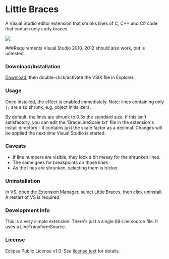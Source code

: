 # Little Braces
A Visual Studio editor extension that shrinks lines of C, C++ and C# code that contain only curly braces.

![](http://lukesdm.github.com/little-braces/media/screenshot1.png)

###Requirements
Visual Studio 2010. 2012 should also work, but is untested.

### Download/Installation
[Download](http://github.com/lukesdm/little-braces/raw/master/Output/LittleBraces.vsix), then double-click/activate the VSIX file in Explorer.

### Usage
Once installed, the effect is enabled immediately. Note: lines containing only ```};``` are also shrunk, e.g. object initializers.

By default, the lines are shrunk to 0.3x the standard size. If this isn't satisfactory, you can edit the 'BraceLineScale.txt' file in the extension's install directory - it contains just the scale factor as a decimal. Changes will be applied the next time Visual Studio is started.

### Caveats
* If line numbers are visible, they look a bit messy for the shrunken lines.
* The same goes for breakpoints on those lines
* As the lines are shrunken, selecting them is tricker.

### Uninstallation
In VS, open the Extension Manager, select Little Braces, then click uninstall. A restart of VS is required.

### Development Info
This is a very simple extension. There's just a single 69-line source file. It uses a LineTransformSource.

### License
Eclipse Public License v1.0. See [license text](http://github.com/lukesdm/little-braces/raw/master/License.txt) for details.